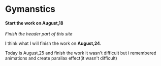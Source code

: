 # Gymanstics

#### Start the work on August,18

*Finish the header part of this site*

I think what I will finish the work on **August,24**.

Today is August,25 and finish the work it wasn't difficult but i remembered animations and create parallax effect(it wasn't difficult)